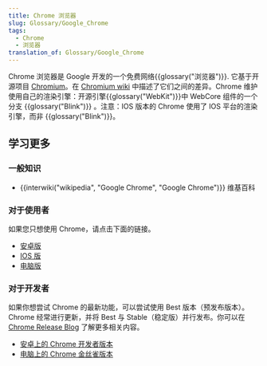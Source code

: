 ```yaml
---
title: Chrome 浏览器
slug: Glossary/Google_Chrome
tags:
  - Chrome
  - 浏览器
translation_of: Glossary/Google_Chrome
---
```

<p>Chrome 浏览器是 Google 开发的一个免费网络{{glossary("浏览器")}}. 它基于开源项目 <a href="https://www.chromium.org/">Chromium</a>。在 <a href="https://code.google.com/p/chromium/wiki/ChromiumBrowserVsGoogleChrome">Chromium wiki</a> 中描述了它们之间的差异。Chrome 维护使用自己的渲染引擎：开源引擎{{glossary("WebKit")}}中 WebCore 组件的一个分支 {{glossary("Blink")}}  。注意：IOS 版本的 Chrome 使用了 IOS 平台的渲染引擎，而非 {{glossary("Blink")}}。</p>

<h2 id="学习更多">学习更多</h2>

<h3 id="一般知识">一般知识</h3>

<ul>
 <li>{{interwiki("wikipedia", "Google Chrome", "Google Chrome")}} 维基百科</li>
</ul>

<h3 id="对于使用者">对于使用者</h3>

<p>如果您只想使用 Chrome，请点击下面的链接。</p>

<ul>
 <li><a href="https://play.google.com/store/apps/details?id=com.android.chrome">安卓版</a></li>
 <li><a href="https://itunes.apple.com/us/app/chrome-web-browser-by-google/id535886823?mt=8">IOS 版</a></li>
 <li><a href="https://www.google.com/chrome/">电脑版</a></li>
</ul>

<h3 id="对于开发者">对于开发者</h3>

<p>如果你想尝试 Chrome 的最新功能，可以尝试使用 Best 版本（预发布版本）。Chrome 经常进行更新，并将 Best 与 Stable（稳定版）并行发布。你可以在 <a href="https://goo.gl/CCPRW">Chrome Release Blog</a> 了解更多相关内容。</p>

<ul>
 <li><a href="https://play.google.com/store/apps/details?id=com.chrome.dev">安卓上的 Chrome 开发者版本</a></li>
 <li><a href="https://www.google.com/chrome/browser/canary.html">电脑上的 Chrome 金丝雀版本</a></li>
</ul>
